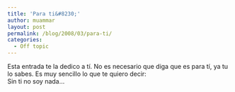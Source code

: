 ```yaml
---
title: 'Para ti&#8230;'
author: muammar
layout: post
permalink: /blog/2008/03/para-ti/
categories:
  - Off topic
---
```

Esta entrada te la dedico a tí. No es necesario que diga que es para tí, ya tu lo sabes. Es muy sencillo lo que te quiero decir:  
Sin ti no soy nada&#8230;
